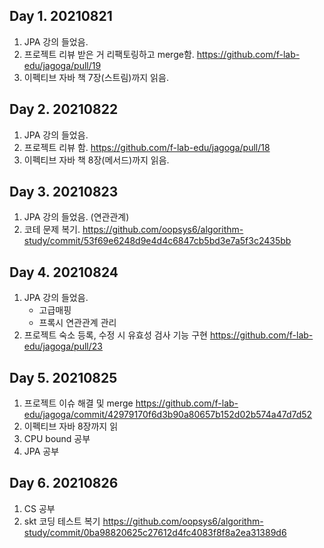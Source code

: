 ## Day 1. 20210821

1. JPA 강의 들었음.
2. 프로젝트 리뷰 받은 거 리팩토링하고 merge함.
https://github.com/f-lab-edu/jagoga/pull/19
3. 이펙티브 자바 책 7장(스트림)까지 읽음.

## Day 2. 20210822

1. JPA 강의 들었음.
2. 프로젝트 리뷰 함.
https://github.com/f-lab-edu/jagoga/pull/18
3. 이펙티브 자바 책 8장(메서드)까지 읽음.

## Day 3. 20210823

1. JPA 강의 들었음. (연관관계)
2. 코테 문제 복기.
https://github.com/oopsys6/algorithm-study/commit/53f69e6248d9e4d4c6847cb5bd3e7a5f3c2435bb

## Day 4. 20210824

1. JPA 강의 들었음.
    * 고급매핑
    * 프록시 연관관계 관리
2. 프로젝트 숙소 등록, 수정 시 유효성 검사 기능 구현
https://github.com/f-lab-edu/jagoga/pull/23

## Day 5. 20210825

1. 프로젝트 이슈 해결 및 merge
https://github.com/f-lab-edu/jagoga/commit/42979170f6d3b90a80657b152d02b574a47d7d52
2. 이펙티브 자바 8장까지 읽
3. CPU bound 공부
4. JPA 공부

## Day 6. 20210826

1. CS 공부
2. skt 코딩 테스트 복기
https://github.com/oopsys6/algorithm-study/commit/0ba98820625c27612d4fc4083f8f8a2ea31389d6
